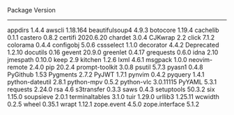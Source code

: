 Package         Version
--------------- ---------
appdirs         1.4.4
awscli          1.18.164
beautifulsoup4  4.9.3
botocore        1.19.4
cachelib        0.1.1
castero         0.8.2
certifi         2020.6.20
chardet         3.0.4
CJKwrap         2.2
click           7.1.2
colorama        0.4.4
configobj       5.0.6
cssselect       1.1.0
decorator       4.4.2
Deprecated      1.2.10
docutils        0.16
gevent          20.9.0
greenlet        0.4.17
grequests       0.6.0
idna            2.10
jmespath        0.10.0
keep            2.9
kitchen         1.2.6
lxml            4.6.1
msgpack         1.0.0
neovim-remote   2.4.0
pip             20.2.4
prompt-toolkit  3.0.8
psutil          5.7.3
pyasn1          0.4.8
PyGithub        1.53
Pygments        2.7.2
PyJWT           1.7.1
pynvim          0.4.2
pyquery         1.4.1
python-dateutil 2.8.1
python-mpv      0.5.2
python-vlc      3.0.11115
PyYAML          5.3.1
requests        2.24.0
rsa             4.6
s3transfer      0.3.3
saws            0.4.3
setuptools      50.3.2
six             1.15.0
soupsieve       2.0.1
terminaltables  3.1.0
tuir            1.29.0
urllib3         1.25.11
wcwidth         0.2.5
wheel           0.35.1
wrapt           1.12.1
zope.event      4.5.0
zope.interface  5.1.2
